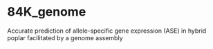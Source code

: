 # 84K_genome
Accurate prediction of allele-specific gene expression (ASE) in hybrid poplar facilitated by a genome assembly

